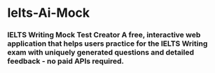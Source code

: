 # Ielts-Ai-Mock
### IELTS Writing Mock Test Creator  A free, interactive web application that helps users practice for the IELTS Writing exam with uniquely generated questions and detailed feedback - no paid APIs required.
